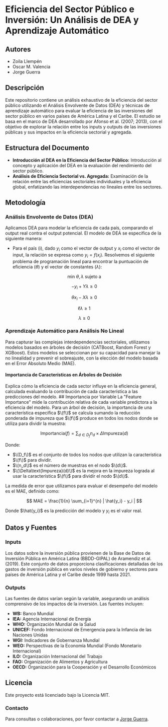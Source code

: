 # Eficiencia del Sector Público e Inversión: Un Análisis de DEA y Aprendizaje Automático

## Autores
- Zoila Llempén
- Oscar M. Valencia
- Jorge Guerra

## Descripción
Este repositorio contiene un análisis exhaustivo de la eficiencia del sector público utilizando el Análisis Envolvente de Datos (DEA) y técnicas de aprendizaje automático para evaluar la eficiencia de las inversiones del sector público en varios países de América Latina y el Caribe. El estudio se basa en el marco de DEA desarrollado por Afonso et al. (2007; 2013), con el objetivo de explorar la relación entre los inputs y outputs de las inversiones públicas y sus impactos en la eficiencia sectorial y agregada.

## Estructura del Documento
- **Introducción al DEA en la Eficiencia del Sector Público:** Introducción al concepto y aplicación del DEA en la evaluación del rendimiento del sector público.
- **Análisis de Eficiencia Sectorial vs. Agregada:** Examinación de la relación entre las eficiencias sectoriales individuales y la eficiencia global, enfatizando las interdependencias no lineales entre los sectores.

## Metodología
### Análisis Envolvente de Datos (DEA)
Aplicamos DEA para modelar la eficiencia de cada país, comparando el output real contra el output potencial. El modelo de DEA se especifica de la siguiente manera:
- Para el país \(i\), dado $y_i$ como el vector de output y $x_i$ como el vector de input, la relación se expresa como $y_i = f(x_i)$. Resolvemos el siguiente problema de programación lineal para encontrar la puntuación de eficiencia ($\theta$) y el vector de constantes ($\lambda$):

$$
\text{min} \ \theta,\lambda \ \text{sujeto a}
$$

$$
-y_i + Y\lambda \geq 0
$$

$$
\theta x_i - X\lambda \geq 0
$$

$$
\ell\lambda \geq 1
$$

$$
\lambda \geq 0
$$

### Aprendizaje Automático para Análisis No Lineal
Para capturar las complejas interdependencias sectoriales, utilizamos modelos basados en árboles de decisión (CATBoost, Random Forest y XGBoost). Estos modelos se seleccionan por su capacidad para manejar la no linealidad y prevenir el sobreajuste, con la elección del modelo basada en el Error Absoluto Medio (MAE).

#### Importancia de Características en Árboles de Decisión
Explica cómo la eficiencia de cada sector influye en la eficiencia general, calculada evaluando la contribución de cada característica a las predicciones del modelo. ## Importancia por Variable
La "Feature Importance" mide la contribución relativa de cada variable predictora a la eficiencia del modelo. Para un árbol de decisión, la importancia de una característica específica $\(f\)$ se calcula sumando la reducción ponderada de impureza que $\(f\)$ produce en todos los nodos donde se utiliza para dividir la muestra:

$$
\text{Importancia}(f) = \sum_{d \in D_f} n_d \times \Delta\text{Impureza}(d)
$$

Donde:
- $\(D_f\)$ es el conjunto de todos los nodos que utilizan la característica $\(f\)$ para dividir.
- $\(n_d\)$ es el número de muestras en el nodo $\(d\)$.
- $\(\Delta\text{Impureza}(d)\)$ es la mejora en la impureza lograda al usar la característica $\(f\)$ para dividir el nodo $\(d\)$.

La medida de error que utilizamos para evaluar el desempeño del modelo es el MAE, definido como:

$$
MAE = \frac{1}{n} \sum_{i=1}^{n} | \hat{y_i} - y_i |
$$

Donde $\hat{y_i}$ es la predicción del modelo y $y_i$ es el valor real.

## Datos y Fuentes
### Inputs
Los datos sobre la inversión pública provienen de la Base de Datos de Inversión Pública en América Latina (BBDD-GIPAL) de Aramendiz et al. (2019). Este conjunto de datos proporciona clasificaciones detalladas de los gastos de inversión pública en varios niveles de gobierno y sectores para países de América Latina y el Caribe desde 1999 hasta 2021.

### Outputs
Las fuentes de datos varían según la variable, asegurando un análisis comprensivo de los impactos de la inversión. Las fuentes incluyen:
- **WB:** Banco Mundial
- **IEA:** Agencia Internacional de Energía
- **WHO:** Organización Mundial de la Salud
- **UNICEF:** Fondo Internacional de Emergencia para la Infancia de las Naciones Unidas
- **WGI:** Indicadores de Gobernanza Mundial
- **WEO:** Perspectivas de la Economía Mundial (Fondo Monetario Internacional)
- **ILO:** Organización Internacional del Trabajo
- **FAO:** Organización de Alimentos y Agricultura
- **OECD:** Organización para la Cooperación y el Desarrollo Económicos

## Licencia
Este proyecto está licenciado bajo la Licencia MIT.

### Contacto
Para consultas o colaboraciones, por favor contactar a [Jorge Guerra](mailto:ja.guerrae@uniandes.edu.co).

